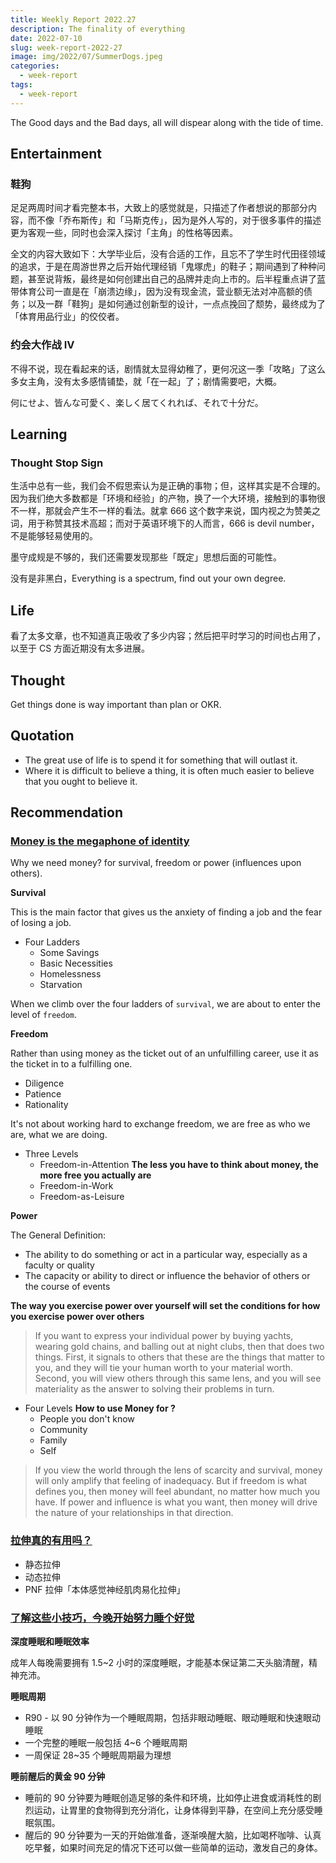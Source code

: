 ```yaml
---
title: Weekly Report 2022.27
description: The finality of everything
date: 2022-07-10
slug: week-report-2022-27
image: img/2022/07/SummerDogs.jpeg
categories:
  - week-report
tags:
  - week-report
---
```


The Good days and the Bad days, all will dispear along with the tide of time.

## Entertainment

### 鞋狗

足足两周时间才看完整本书，大致上的感觉就是，只描述了作者想说的那部分内容，而不像「乔布斯传」和「马斯克传」，因为是外人写的，对于很多事件的描述更为客观一些，同时也会深入探讨「主角」的性格等因素。

全文的内容大致如下：大学毕业后，没有合适的工作，且忘不了学生时代田径领域的追求，于是在周游世界之后开始代理经销「鬼塚虎」的鞋子；期间遇到了种种问题，甚至说背叛，最终是如何创建出自己的品牌并走向上市的。后半程重点讲了蓝带体育公司一直是在「崩溃边缘」，因为没有现金流，营业额无法对冲高额的债务；以及一群「鞋狗」是如何通过创新型的设计，一点点挽回了颓势，最终成为了「体育用品行业」的佼佼者。

### 约会大作战 IV

不得不说，现在看起来的话，剧情就太显得幼稚了，更何况这一季「攻略」了这么多女主角，没有太多感情铺垫，就「在一起」了；剧情需要吧，大概。

何にせよ、皆んな可愛く、楽しく居てくれれば、それで十分だ。

## Learning

### Thought Stop Sign

生活中总有一些，我们会不假思索认为是正确的事物；但，这样其实是不合理的。因为我们绝大多数都是「环境和经验」的产物，换了一个大环境，接触到的事物很不一样，那就会产生不一样的看法。就拿 666 这个数字来说，国内视之为赞美之词，用于称赞其技术高超；而对于英语环境下的人而言，666 is devil number，不是能够轻易使用的。

墨守成规是不够的，我们还需要发现那些「既定」思想后面的可能性。

没有是非黑白，Everything is a spectrum, find out your own degree.

## Life

看了太多文章，也不知道真正吸收了多少内容；然后把平时学习的时间也占用了，以至于 CS 方面近期没有太多进展。

## Thought

Get things done is way important than plan or OKR.

## Quotation

- The great use of life is to spend it for something that will outlast it.
- Where it is difficult to believe a thing, it is often much easier to believe that you ought to believe it.

## Recommendation

### [Money is the megaphone of identity](https://moretothat.com/money/)

Why we need money? for survival, freedom or power (influences upon others).

**Survival**

This is the main factor that gives us the anxiety of finding a job and the fear of losing a job.

- Four Ladders
  - Some Savings
  - Basic Necessities
  - Homelessness
  - Starvation

When we climb over the four ladders of `survival`, we are about to enter the level of `freedom`.

**Freedom**

Rather than using money as the ticket out of an unfulfilling career, use it as the ticket in to a fulfilling one.

- Diligence
- Patience
- Rationality

It's not about working hard to exchange freedom, we are free as who we are, what we are doing.

- Three Levels
  - Freedom-in-Attention **The less you have to think about money, the more free you actually are**
  - Freedom-in-Work
  - Freedom-as-Leisure

**Power**

The General Definition:

- The ability to do something or act in a particular way, especially as a faculty or quality
- The capacity or ability to direct or influence the behavior of others or the course of events

**The way you exercise power over yourself will set the conditions for how you exercise power over others**

> If you want to express your individual power by buying yachts, wearing gold chains, and balling out at night clubs, then that does two things. First, it signals to others that these are the things that matter to you, and they will tie your human worth to your material worth. Second, you will view others through this same lens, and you will see materiality as the answer to solving their problems in turn.

- Four Levels **How to use Money for ?**
  - People you don't know
  - Community
  - Family
  - Self

> If you view the world through the lens of scarcity and survival, money will only amplify that feeling of inadequacy. But if freedom is what defines you, then money will feel abundant, no matter how much you have. If power and influence is what you want, then money will drive the nature of your relationships in that direction.

### [拉伸真的有用吗？](https://sspai.com/post/74069)

- 静态拉伸
- 动态拉伸
- PNF 拉伸「本体感觉神经肌肉易化拉伸」

### [了解这些小技巧，今晚开始努力睡个好觉](https://sspai.com/post/66861)

**深度睡眠和睡眠效率**

成年人每晚需要拥有 1.5~2 小时的深度睡眠，才能基本保证第二天头脑清醒，精神充沛。

**睡眠周期**

- R90 - 以 90 分钟作为一个睡眠周期，包括非眼动睡眠、眼动睡眠和快速眼动睡眠
- 一个完整的睡眠一般包括 4~6 个睡眠周期
- 一周保证 28~35 个睡眠周期最为理想

**睡前醒后的黄金 90 分钟**

- 睡前的 90 分钟要为睡眠创造足够的条件和环境，比如停止进食或消耗性的剧烈运动，让胃里的食物得到充分消化，让身体得到平静，在空间上充分感受睡眠氛围。
- 醒后的 90 分钟要为一天的开始做准备，逐渐唤醒大脑，比如喝杯咖啡、认真吃早餐，如果时间充足的情况下还可以做一些简单的运动，激发自己的身体。
